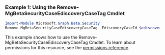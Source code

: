 ### Example 1: Using the Remove-MgBetaSecurityCaseEdiscoveryCaseTag Cmdlet
```powershell
Import-Module Microsoft.Graph.Beta.Security
Remove-MgBetaSecurityCaseEdiscoveryCaseTag -EdiscoveryCaseId $ediscoveryCaseId -EdiscoveryReviewTagId $ediscoveryReviewTagId
```
This example shows how to use the Remove-MgBetaSecurityCaseEdiscoveryCaseTag Cmdlet.
To learn about permissions for this resource, see the [permissions reference](/graph/permissions-reference).
